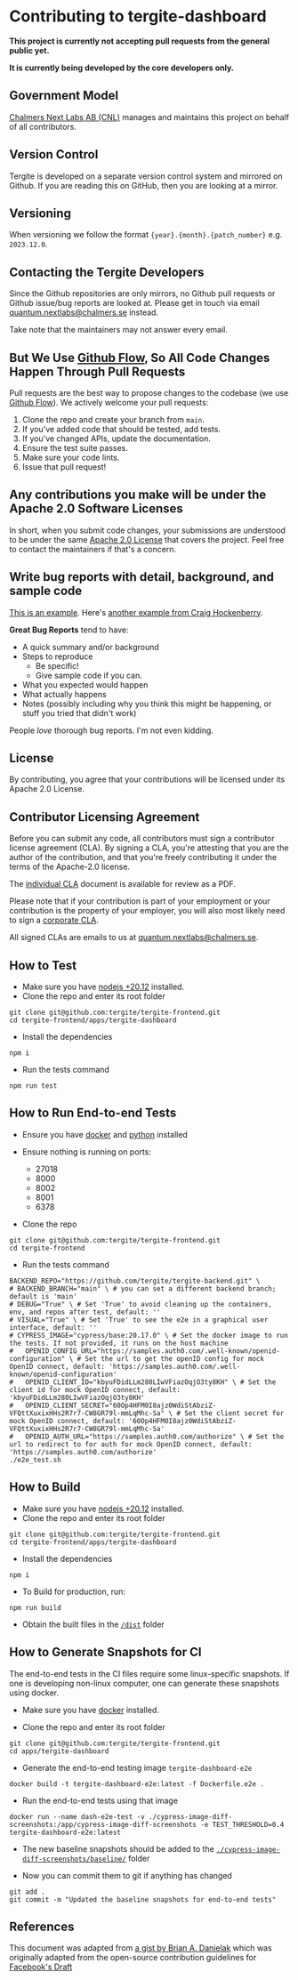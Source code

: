 # Contributing to tergite-dashboard

**This project is currently not accepting pull requests from the general public yet.**

**It is currently being developed by the core developers only.**

## Government Model

[Chalmers Next Labs AB (CNL)](https://chalmersnextlabs.se) manages and maintains this project on behalf of all contributors.

## Version Control

Tergite is developed on a separate version control system and mirrored on Github.
If you are reading this on GitHub, then you are looking at a mirror.

## Versioning

When versioning we follow the format `{year}.{month}.{patch_number}` e.g. `2023.12.0`.

## Contacting the Tergite Developers

Since the Github repositories are only mirrors, no Github pull requests or Github issue/bug reports
are looked at. Please get in touch via email <quantum.nextlabs@chalmers.se> instead.

Take note that the maintainers may not answer every email.

## But We Use [Github Flow](https://docs.github.com/en/get-started/quickstart/github-flow), So All Code Changes Happen Through Pull Requests

Pull requests are the best way to propose changes to the codebase (we
use [Github Flow](https://docs.github.com/en/get-started/quickstart/github-flow)). We actively welcome your pull
requests:

1. Clone the repo and create your branch from `main`.
2. If you've added code that should be tested, add tests.
3. If you've changed APIs, update the documentation.
4. Ensure the test suite passes.
5. Make sure your code lints.
6. Issue that pull request!

## Any contributions you make will be under the Apache 2.0 Software Licenses

In short, when you submit code changes, your submissions are understood to be under the
same [Apache 2.0 License](./LICENSE) that covers the project. Feel free to contact the maintainers if that's a concern.

## Write bug reports with detail, background, and sample code

[This is an example](http://stackoverflow.com/q/12488905/180626).
Here's [another example from Craig Hockenberry](http://www.openradar.me/11905408).

**Great Bug Reports** tend to have:

- A quick summary and/or background
- Steps to reproduce
  - Be specific!
  - Give sample code if you can.
- What you expected would happen
- What actually happens
- Notes (possibly including why you think this might be happening, or stuff you tried that didn't work)

People _love_ thorough bug reports. I'm not even kidding.

## License

By contributing, you agree that your contributions will be licensed under its Apache 2.0 License.

## Contributor Licensing Agreement

Before you can submit any code, all contributors must sign a
contributor license agreement (CLA). By signing a CLA, you're attesting
that you are the author of the contribution, and that you're freely
contributing it under the terms of the Apache-2.0 license.

The [individual CLA](https://tergite.github.io/contributing/icla.pdf) document is available for review as a PDF.

Please note that if your contribution is part of your employment or
your contribution is the property of your employer,
you will also most likely need to sign a [corporate CLA](https://tergite.github.io/contributing/ccla.pdf).

All signed CLAs are emails to us at <quantum.nextlabs@chalmers.se>.

## How to Test

- Make sure you have [nodejs +20.12](https://nodejs.org/) installed.
- Clone the repo and enter its root folder

```shell
git clone git@github.com:tergite/tergite-frontend.git
cd tergite-frontend/apps/tergite-dashboard
```

- Install the dependencies

```shell
npm i
```

- Run the tests command

```shell
npm run test
```

## How to Run End-to-end Tests

- Ensure you have [docker](https://docs.docker.com/engine/install/) and [python](https://www.python.org/downloads/) installed
- Ensure nothing is running on ports:

  - 27018
  - 8000
  - 8002
  - 8001
  - 6378

- Clone the repo

```shell
git clone git@github.com:tergite/tergite-frontend.git
cd tergite-frontend
```

- Run the tests command

```shell
BACKEND_REPO="https://github.com/tergite/tergite-backend.git" \
# BACKEND_BRANCH="main" \ # you can set a different backend branch; default is 'main'
# DEBUG="True" \ # Set 'True' to avoid cleaning up the containers, env, and repos after test, default: ''
# VISUAL="True" \ # Set 'True' to see the e2e in a graphical user interface, default: ''
# CYPRESS_IMAGE="cypress/base:20.17.0" \ # Set the docker image to run the tests. If not provided, it runs on the host machine
#   OPENID_CONFIG_URL="https://samples.auth0.com/.well-known/openid-configuration" \ # Set the url to get the openID config for mock OpenID connect, default: 'https://samples.auth0.com/.well-known/openid-configuration'
#   OPENID_CLIENT_ID="kbyuFDidLLm280LIwVFiazOqjO3ty8KH" \ # Set the client id for mock OpenID connect, default: 'kbyuFDidLLm280LIwVFiazOqjO3ty8KH'
#   OPENID_CLIENT_SECRET="60Op4HFM0I8ajz0WdiStAbziZ-VFQttXuxixHHs2R7r7-CW8GR79l-mmLqMhc-Sa" \ # Set the client secret for mock OpenID connect, default: '60Op4HFM0I8ajz0WdiStAbziZ-VFQttXuxixHHs2R7r7-CW8GR79l-mmLqMhc-Sa'
#   OPENID_AUTH_URL="https://samples.auth0.com/authorize" \ # Set the url to redirect to for auth for mock OpenID connect, default: 'https://samples.auth0.com/authorize'
./e2e_test.sh
```

## How to Build

- Make sure you have [nodejs +20.12](https://nodejs.org/) installed.
- Clone the repo and enter its root folder

```shell
git clone git@github.com:tergite/tergite-frontend.git
cd tergite-frontend/apps/tergite-dashboard
```

- Install the dependencies

```shell
npm i
```

- To Build for production, run:

```shell
npm run build
```

- Obtain the built files in the [`/dist`](./dist) folder

## How to Generate Snapshots for CI

The end-to-end tests in the CI files require some linux-specific snapshots. If one is developing non-linux computer, one can generate these snapshots using docker.

- Make sure you have [docker](https://docs.docker.com/engine/install/) installed.

- Clone the repo and enter its root folder

```shell
git clone git@github.com:tergite/tergite-frontend.git
cd apps/tergite-dashboard
```

- Generate the end-to-end testing image `tergite-dashboard-e2e`

```shell
docker build -t tergite-dashboard-e2e:latest -f Dockerfile.e2e .
```

- Run the end-to-end tests using that image

```shell
docker run --name dash-e2e-test -v ./cypress-image-diff-screenshots:/app/cypress-image-diff-screenshots -e TEST_THRESHOLD=0.4 tergite-dashboard-e2e:latest
```

- The new baseline snapshots should be added to the [`./cypress-image-diff-screenshots/baseline/`](./cypress-image-diff-screenshots/baseline/) folder

- Now you can commit them to git if anything has changed

```shell
git add .
git commit -m "Updated the baseline snapshots for end-to-end tests"
```

## References

This document was adapted from [a gist by Brian A. Danielak](https://gist.github.com/briandk/3d2e8b3ec8daf5a27a62) which
was originally adapted from the open-source contribution guidelines
for [Facebook's Draft](https://github.com/facebook/draft-js/blob/a9316a723f9e918afde44dea68b5f9f39b7d9b00/CONTRIBUTING.md)
